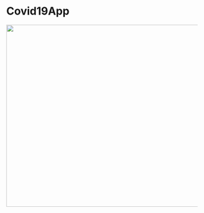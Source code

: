 # Covid19App

<p align="center">
  <img src="https://github.com/metehn/Covid19App/blob/master/CoGuard.gif" width="640" height="480" >
</p>
